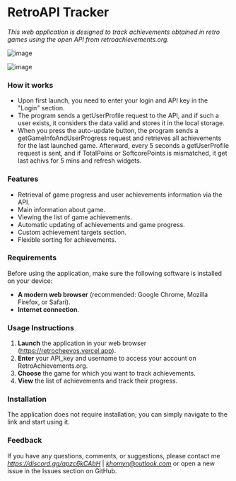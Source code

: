 
# RetroAPI Tracker

*This web application is designed to track achievements obtained in retro games using the open API from retroachievements.org.*

![image](https://github.com/user-attachments/assets/99631ce8-1b4f-4589-bcd1-dda46e9f6ab9)



![image](https://github.com/taras240/retro-api/assets/41308277/3340c91e-18b3-4053-b220-cba2c30a5f4c)


### How it works

- Upon first launch, you need to enter your login and API key in the "Login" section.
- The program sends a getUserProfile request to the API, and if such a user exists, it considers the data valid and stores it in the local storage.
- When you press the auto-update button, the program sends a getGameInfoAndUserProgress request and retrieves all achievements for the last launched game. Afterward, every 5 seconds a getUserProfile request is sent, and if TotalPoins or SoftcorePoints is mismatched, it get last achivs for 5 mins and refresh widgets.
### Features

- Retrieval of game progress and user achievements information via the API.
- Main information about game.
- Viewing the list of game achievements.
- Automatic updating of achievements and game progress.
- Custom achievement targets section.
- Flexible sorting for achievements.

### Requirements

Before using the application, make sure the following software is installed on your device:

- **A modern web browser** (recommended: Google Chrome, Mozilla Firefox, or Safari).
- **Internet connection**.

### Usage Instructions

1. **Launch** the application in your web browser (https://retrocheevos.vercel.app).
2. **Enter** your API_key and username to access your account on RetroAchievements.org.
3. **Choose** the game for which you want to track achievements.
4. **View** the list of achievements and track their progress.

### Installation

The application does not require installation; you can simply navigate to the link and start using it.


### Feedback

If you have any questions, comments, or suggestions, please contact me *https://discord.gg/apzc6kCAbH* | *khomyn@outlook.com*  or open a new issue in the Issues section on GitHub.

